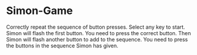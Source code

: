 # Simon-Game
Correctly repeat the sequence of button presses. Select any key to start. Simon will flash the first button. You need to press the correct button. Then Simon will flash another button to add to the sequence. You need to press the buttons in the sequence Simon has given.
